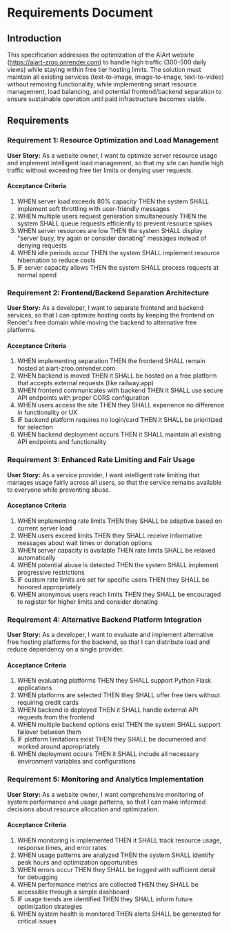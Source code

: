 # Requirements Document

## Introduction

This specification addresses the optimization of the AiArt website (https://aiart-zroo.onrender.com) to handle high traffic (300-500 daily views) while staying within free tier hosting limits. The solution must maintain all existing services (text-to-image, image-to-image, text-to-video) without removing functionality, while implementing smart resource management, load balancing, and potential frontend/backend separation to ensure sustainable operation until paid infrastructure becomes viable.

## Requirements

### Requirement 1: Resource Optimization and Load Management

**User Story:** As a website owner, I want to optimize server resource usage and implement intelligent load management, so that my site can handle high traffic without exceeding free tier limits or denying user requests.

#### Acceptance Criteria

1. WHEN server load exceeds 80% capacity THEN the system SHALL implement soft throttling with user-friendly messages
2. WHEN multiple users request generation simultaneously THEN the system SHALL queue requests efficiently to prevent resource spikes
3. WHEN server resources are low THEN the system SHALL display "server busy, try again or consider donating" messages instead of denying requests
4. WHEN idle periods occur THEN the system SHALL implement resource hibernation to reduce costs
5. IF server capacity allows THEN the system SHALL process requests at normal speed

### Requirement 2: Frontend/Backend Separation Architecture

**User Story:** As a developer, I want to separate frontend and backend services, so that I can optimize hosting costs by keeping the frontend on Render's free domain while moving the backend to alternative free platforms.

#### Acceptance Criteria

1. WHEN implementing separation THEN the frontend SHALL remain hosted at aiart-zroo.onrender.com
2. WHEN backend is moved THEN it SHALL be hosted on a free platform that accepts external requests (like railway.app)
3. WHEN frontend communicates with backend THEN it SHALL use secure API endpoints with proper CORS configuration
4. WHEN users access the site THEN they SHALL experience no difference in functionality or UX
5. IF backend platform requires no login/card THEN it SHALL be prioritized for selection
6. WHEN backend deployment occurs THEN it SHALL maintain all existing API endpoints and functionality


### Requirement 3: Enhanced Rate Limiting and Fair Usage

**User Story:** As a service provider, I want intelligent rate limiting that manages usage fairly across all users, so that the service remains available to everyone while preventing abuse.

#### Acceptance Criteria

1. WHEN implementing rate limits THEN they SHALL be adaptive based on current server load
2. WHEN users exceed limits THEN they SHALL receive informative messages about wait times or donation options
3. WHEN server capacity is available THEN rate limits SHALL be relaxed automatically
4. WHEN potential abuse is detected THEN the system SHALL implement progressive restrictions
5. IF custom rate limits are set for specific users THEN they SHALL be honored appropriately
6. WHEN anonymous users reach limits THEN they SHALL be encouraged to register for higher limits and consider donating

### Requirement 4: Alternative Backend Platform Integration

**User Story:** As a developer, I want to evaluate and implement alternative free hosting platforms for the backend, so that I can distribute load and reduce dependency on a single provider.

#### Acceptance Criteria

1. WHEN evaluating platforms THEN they SHALL support Python Flask applications
2. WHEN platforms are selected THEN they SHALL offer free tiers without requiring credit cards
3. WHEN backend is deployed THEN it SHALL handle external API requests from the frontend
4. WHEN multiple backend options exist THEN the system SHALL support failover between them
5. IF platform limitations exist THEN they SHALL be documented and worked around appropriately
6. WHEN deployment occurs THEN it SHALL include all necessary environment variables and configurations

### Requirement 5: Monitoring and Analytics Implementation

**User Story:** As a website owner, I want comprehensive monitoring of system performance and usage patterns, so that I can make informed decisions about resource allocation and optimization.

#### Acceptance Criteria

1. WHEN monitoring is implemented THEN it SHALL track resource usage, response times, and error rates
2. WHEN usage patterns are analyzed THEN the system SHALL identify peak hours and optimization opportunities
3. WHEN errors occur THEN they SHALL be logged with sufficient detail for debugging
4. WHEN performance metrics are collected THEN they SHALL be accessible through a simple dashboard
5. IF usage trends are identified THEN they SHALL inform future optimization strategies
6. WHEN system health is monitored THEN alerts SHALL be generated for critical issues

